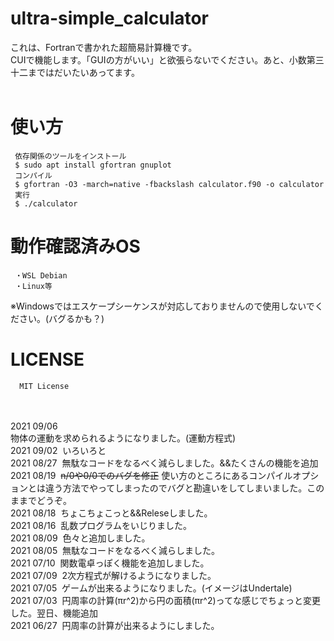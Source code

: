 # ultra-simple_calculator
これは、Fortranで書かれた超簡易計算機です。<br />
CUIで機能します。「GUIの方がいい」と欲張らないでください。あと、小数第三十二まではだいたいあってます。<br /><br />
# 使い方
     依存関係のツールをインストール
     $ sudo apt install gfortran gnuplot
     コンパイル
     $ gfortran -O3 -march=native -fbackslash calculator.f90 -o calculator
     実行
     $ ./calculator
# 動作確認済みOS
     ・WSL Debian
     ・Linux等
※Windowsではエスケープシーケンスが対応しておりませんので使用しないでください。(バグるかも？)
# LICENSE
      MIT License 
<br /><br />
2021 09/06 <br>物体の運動を求められるようになりました。(運動方程式)<br />
2021 09/02 &nbsp;いろいろと<br />
2021 08/27 &nbsp;無駄なコードをなるべく減らしました。&&たくさんの機能を追加<br />
2021 08/19 &nbsp;~~n/0や0/0でのバグを修正~~ 使い方のところにあるコンパイルオプションとは違う方法でやってしまったのでバグと勘違いをしてしまいました。このままでどうぞ。<br />
2021 08/18 &nbsp;ちょこちょこっと&&Releseしました。<br />
2021 08/16 &nbsp;乱数プログラムをいじりました。<br />
2021 08/09 &nbsp;色々と追加しました。<br />
2021 08/05 &nbsp;無駄なコードをなるべく減らしました。<br />
2021 07/10 &nbsp;関数電卓っぽく機能を追加しました。<br />
2021 07/09 &nbsp;2次方程式が解けるようになりました。<br />
2021 07/05 &nbsp;ゲームが出来るようになりました。(イメージはUndertale)<br />
2021 07/03 &nbsp;円周率の計算(πr^2)から円の面積(πr^2)ってな感じでちょっと変更した。翌日、機能追加<br />
2021 06/27 &nbsp;円周率の計算が出来るようにしました。
